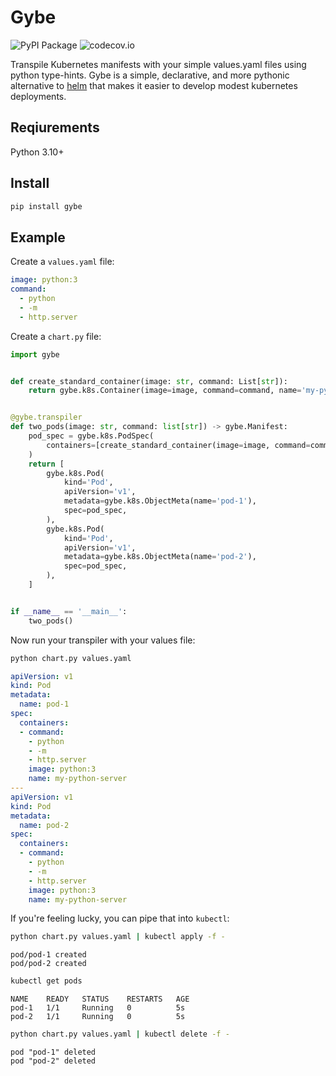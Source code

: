 # Gybe

![PyPI Package](https://img.shields.io/pypi/v/gybe?color=%2334D058&label=PyPI%20Package)
![codecov.io](https://codecov.io/github/petermorrow/gybe/coverage.svg?branch=main)

Transpile Kubernetes manifests with your simple values.yaml files using python type-hints.
Gybe is a simple, declarative, and more pythonic alternative to [helm](https://helm.sh/)
that makes it easier to develop modest kubernetes deployments.

## Reqiurements

Python 3.10+

## Install

```bash
pip install gybe
```

## Example

Create a `values.yaml` file:

```yaml
image: python:3
command:
  - python
  - -m
  - http.server
```

Create a `chart.py` file:

```python
import gybe


def create_standard_container(image: str, command: List[str]):
    return gybe.k8s.Container(image=image, command=command, name='my-python-server')


@gybe.transpiler
def two_pods(image: str, command: list[str]) -> gybe.Manifest:
    pod_spec = gybe.k8s.PodSpec(
        containers=[create_standard_container(image=image, command=command)],
    )
    return [
        gybe.k8s.Pod(
            kind='Pod',
            apiVersion='v1',
            metadata=gybe.k8s.ObjectMeta(name='pod-1'),
            spec=pod_spec,
        ),
        gybe.k8s.Pod(
            kind='Pod',
            apiVersion='v1',
            metadata=gybe.k8s.ObjectMeta(name='pod-2'),
            spec=pod_spec,
        ),
    ]


if __name__ == '__main__':
    two_pods()
```

Now run your transpiler with your values file:

```bash
python chart.py values.yaml
```

```yaml
apiVersion: v1
kind: Pod
metadata:
  name: pod-1
spec:
  containers:
  - command:
    - python
    - -m
    - http.server
    image: python:3
    name: my-python-server
---
apiVersion: v1
kind: Pod
metadata:
  name: pod-2
spec:
  containers:
  - command:
    - python
    - -m
    - http.server
    image: python:3
    name: my-python-server
```

If you're feeling lucky, you can pipe that into `kubectl`:

```bash
python chart.py values.yaml | kubectl apply -f -
```

```
pod/pod-1 created
pod/pod-2 created
```


```bash
kubectl get pods
```

```
NAME    READY   STATUS    RESTARTS   AGE
pod-1   1/1     Running   0          5s
pod-2   1/1     Running   0          5s
```

```bash
python chart.py values.yaml | kubectl delete -f -
```

```
pod "pod-1" deleted
pod "pod-2" deleted
```
